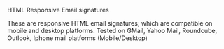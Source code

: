 HTML Responsive Email signatures

These are responsive HTML email signatures; which are compatible on mobile and desktop platforms. Tested on GMail, Yahoo Mail, Roundcube, Outlook, Iphone mail platforms (Mobile/Desktop)
